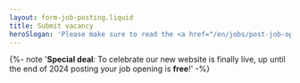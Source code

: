 ```yaml
---
layout: form-job-posting.liquid
title: Submit vacancy
heroSlogan: 'Please make sure to read the <a href="/en/jobs/post-job-opening/">terms and conditions</a> first!'
---
```

{%- note '<strong>Special deal</strong>: To celebrate our new website is finally live, up until the end of 2024 posting your job opening is <strong>free</strong>!' -%}
